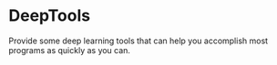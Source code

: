# DeepTools
Provide some deep learning tools that can help you accomplish most programs as quickly as you can.
